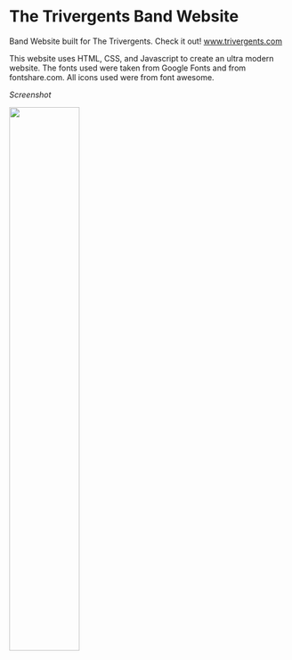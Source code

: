# The Trivergents Band Website

Band Website built for The Trivergents. Check it out! www.trivergents.com

This website uses HTML, CSS, and Javascript to create an ultra modern website.
The fonts used were taken from Google Fonts and from fontshare.com. All icons used were from font awesome. 

*Screenshot*

<img src="https://github.com/thompson-dean/Band-Website/blob/main/screenshot/screencapture-trivergents-2022-05-29-16_23_07.png" width=50% height=50%> 

